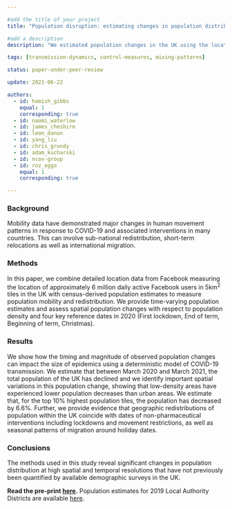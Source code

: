 ```yaml
---

#add the title of your project
title: "Population disruption: estimating changes in population distribution in the UK during the COVID-19 pandemic"

#add a description
description: "We estimated population changes in the UK using the location of Facebook users and show how time-varying populations influence a model of COVID-19."

tags: [transmission-dynamics, control-measures, mixing-patterns]

status: paper-under-peer-review

update: 2021-06-22

authors:
  - id: hamish_gibbs
    equal: 1
    corresponding: true
  - id: naomi_waterlow
  - id: james_cheshire
  - id: leon_danon
  - id: yang_liu
  - id: chris_grundy
  - id: adam_kucharski
  - id: ncov-group
  - id: roz_eggo
    equal: 1
    corresponding: true

---
```


### Background

Mobility data have demonstrated major changes in human movement patterns in response to COVID-19 and associated interventions in many countries. This can involve sub-national redistribution, short-term relocations as well as international migration.

### Methods

In this paper, we combine detailed location data from Facebook measuring the location of approximately 6 million daily active Facebook users in 5km<sup>2</sup> tiles in the UK with census-derived population estimates to measure population mobility and redistribution. We provide time-varying population estimates and assess spatial population changes with respect to population density and four key reference dates in 2020 (First lockdown, End of term, Beginning of term, Christmas).

### Results

We show how the timing and magnitude of observed population changes can impact the size of epidemics using a deterministic model of COVID-19 transmission. We estimate that between March 2020 and March 2021, the total population of the UK has declined and we identify important spatial variations in this population change, showing that low-density areas have experienced lower population decreases than urban areas. We estimate that, for the top 10% highest population tiles, the population has decreased by 6.6%. Further, we provide evidence that geographic redistributions of population within the UK coincide with dates of non-pharmaceutical interventions including lockdowns and movement restrictions, as well as seasonal patterns of migration around holiday dates.

### Conclusions

The methods used in this study reveal significant changes in population distribution at high spatial and temporal resolutions that have not previously been quantified by available demographic surveys in the UK.

**Read the pre-print [here](reports/2021_06_22_uk_fb_population.pdf).** Population estimates for 2019 Local Authority Districts are available [here](https://zenodo.org/record/5013620).
